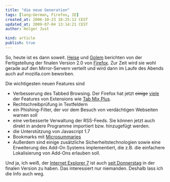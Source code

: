 ```yaml
---
title: "die neue Generation"
tags: [lang:German, Firefox, IE]
created_at: 2006-10-23 18:25:12 CEST
updated_at: 2009-07-04 13:14:21 CEST
author: Holger Just

kind: article
publish: true
---
```


So, heute ist es dann soweit. [Heise](http://www.heise.de/newsticker/meldung/79883) und [Golem](http://www.golem.de/0610/48529.html) berichten von der Fertigstellung der finalen Version 2.0 von [Firefox](http://www.mozilla.com/firefox/). Zur Zeit wird sie wohl gerade auf den Mirror-Servern verteilt und wird dann im Laufe des Abends auch auf mozilla.com beworben.

Die wichtigesten neuen Features sind

* Verbesserung des Tabbed Browsing. Der Firefox hat jetzt <del>einige</del> <ins>viele</ins> der Features von Extensions wie [Tab Mix Plus](https://addons.mozilla.org/firefox/1122/).
* Rechtschreibprüfung in Textfeldern
* ein Phishing-Filter, der vor dem Besuch von verdächtigen Webseiten warnen soll
* eine verbesserte Verwaltung der RSS-Feeds. Sie können jetzt auch direkt in andere Programme importiert bzw. hinzugefügt werden.
* die Unterstützung von Javascript 1.7
* Bookmarks mit [Microsummaries](http://wiki.mozilla.org/Microsummaries)
* Außerdem sind einige zusätzliche Sicherheitstechnologien sowie eine Erweiterung des Add-On Systems implementiert, die z.B. die einfachere Lokalisierung von Add-Ons erlauben soll.

Und ja, ich weiß, der [Internet Explorer 7](http://www.microsoft.com/windows/ie/default.mspx) ist auch [seit Donnerstag](http://www.heise.de/newsticker/meldung/79622) in der finalen Version zu haben. Das interessiert nur niemanden. Deshalb lass ich die Info auch weg.